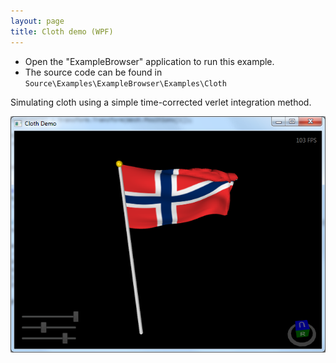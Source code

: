 ```yaml
---
layout: page
title: Cloth demo (WPF)
---
```


* Open the "ExampleBrowser" application to run this example.
* The source code can be found in `Source\Examples\ExampleBrowser\Examples\Cloth`

Simulating cloth using a simple time-corrected verlet integration method.

![Cloth demo](/public/images/demos/wpf/ClothDemo.png)

